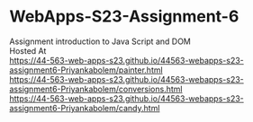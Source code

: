 
# WebApps-S23-Assignment-6
Assignment introduction to Java Script and DOM
<br>
Hosted At <br>https://44-563-web-apps-s23.github.io/44563-webapps-s23-assignment6-Priyankabolem/painter.html<br>
https://44-563-web-apps-s23.github.io/44563-webapps-s23-assignment6-Priyankabolem/conversions.html<br>
https://44-563-web-apps-s23.github.io/44563-webapps-s23-assignment6-Priyankabolem/candy.html<br>
<br>

